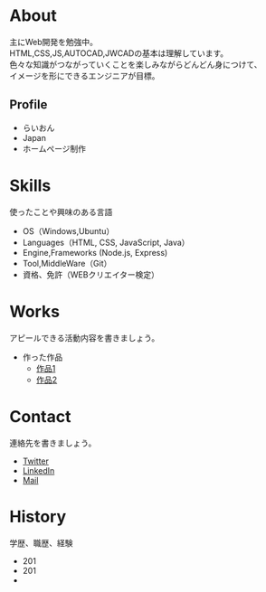 # About
主にWeb開発を勉強中。  
HTML,CSS,JS,AUTOCAD,JWCADの基本は理解しています。  
色々な知識がつながっていくことを楽しみながらどんどん身につけて、  
イメージを形にできるエンジニアが目標。  

## Profile
- らいおん
- Japan
- ホームページ制作

# Skills
使ったことや興味のある言語
- OS（Windows,Ubuntu）
- Languages（HTML, CSS, JavaScript, Java）
- Engine,Frameworks (Node.js, Express)
- Tool,MiddleWare（Git）
- 資格、免許（WEBクリエイター検定）

# Works
アピールできる活動内容を書きましょう。
- 作った作品
  - [作品1](作品1のURL)
  - [作品2](作品2のURL)

# Contact
連絡先を書きましょう。
- [Twitter](TwitterプロフィールのURL)
- [LinkedIn](LinkedInプロフィールのURL)
- [Mail](mailto:メールアドレス)

# History
学歴、職歴、経験
- 201
- 201
- 
